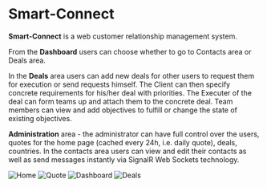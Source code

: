 # Smart-Connect #
**Smart-Connect** is a web customer relationship management system.

From the **Dashboard** users can choose whether to go to Contacts area or Deals area.

In the **Deals** area users can add new deals for other users to request them for execution or send requests himself. The Client can then specify concrete requirements for his/her deal with priorities. The Executer of the deal can form teams up and attach them to the concrete deal. Team members can view and add objectives to fulfill or change the state of existing objectives.

**Administration** area - the administrator can have full control over the users, quotes for the home page (cached every 24h, i.e. daily quote), deals, countries.
In the contacts area users can view and edit their contacts as well as send messages instantly via SignalR Web Sockets technology.

![Home](https://rawgit.com/vassildinev/Smart-Connect/contacts-area-setup/Documentation/home.png)
![Quote](https://rawgit.com/vassildinev/Smart-Connect/contacts-area-setup/Documentation/quote.png)
![Dashboard](https://rawgit.com/vassildinev/Smart-Connect/contacts-area-setup/Documentation/dashboard.png)
![Deals](https://rawgit.com/vassildinev/Smart-Connect/contacts-area-setup/Documentation/deals.png)
